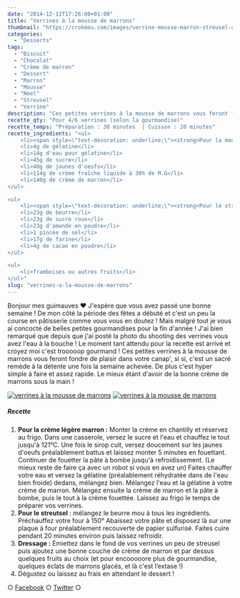 ```yaml
---
date: "2014-12-11T17:26:00+01:00"
title: "Verrines à la mousse de marrons"
thumbnail: "https://crokmou.com/images/verrine-mousse-marron-streusel-chocolat-framboise-recette-blog-crokmou.jpg"
categories:
  - "Desserts"
tags:
  - "Biscuit"
  - "Chocolat"
  - "Crème de marron"
  - "Dessert"
  - "Marron"
  - "Mousse"
  - "Noel"
  - "Streusel"
  - "Verrine"
description: "Ces petites verrines à la mousse de marrons vous feront fondre de plaisir en ces fêtes de fin d'année c'est hyper simple à faire et assez rapide."
recette_qty: "Pour 4/6 verrines (selon la gourmandise)"
recette_temps: "Préparation : 30 minutes  | Cuisson : 20 minutes"
recette_ingredients: "<ul>
	<li><span style=\"text-decoration: underline;\"><strong>Pour la mousse légère :</strong></span></li>
	<li>4g de gélatine</li>
	<li>14g d'eau pour gélatine</li>
	<li>45g de sucre</li>
	<li>40g de jaunes d'oeufs</li>
	<li>114g de crème fraîche liquide à 30% de M.G</li>
	<li>140g de crème de marron</li>
</ul>

<ul>
	<li><span style=\"text-decoration: underline;\"><strong>Pour le streusel au chocolat :</strong></span></li>
	<li>23g de beurre</li>
	<li>23g de sucre roux</li>
	<li>23g d'amande en poudre</li>
	<li>1 pincée de sel</li>
	<li>17g de farine</li>
	<li>4g de cacao en poudre</li>
</ul>

<ul>
	<li>framboises ou autres fruits</li>
</ul>"
slug: "verrines-a-la-mousse-de-marrons"
---
```


Bonjour mes guimauves ❤ J'espère que vous avez passé une bonne semaine ! De mon côté la période des fêtes a débuté et c'est un peu la course en pâtisserie comme vous vous en doutez ! Mais malgré tout je vous ai concocté de belles petites gourmandises pour la fin d'année ! J'ai bien remarqué que depuis que j'ai posté la photo du shooting des verrines vous avez l'eau à la bouche ! Le moment tant attendu pour la recette est arrivé et croyez moi c'est trooooop gourmand ! Ces petites verrines à la mousse de marrons vous feront fondre de plaisir dans votre canap', si si, c'est un sacré remède à la détente une fois la semaine achevée. De plus c'est hyper simple à faire et assez rapide. Le mieux étant d'avoir de la bonne crème de marrons sous la main !

[![verrines à la mousse de marrons](https://crokmou.com/images/verrine-mousse-marron-streusel-chocolat-framboise-recette-blog-crokmou-2.jpg)](https://crokmou.com/images/verrine-mousse-marron-streusel-chocolat-framboise-recette-blog-crokmou-2.jpg) [![verrines à la mousse de marrons](https://crokmou.com/images/verrine-mousse-marron-streusel-chocolat-framboise-recette-blog-crokmou-1.jpg)](https://crokmou.com/images/verrine-mousse-marron-streusel-chocolat-framboise-recette-blog-crokmou-1.jpg)

##### Recette

1.  **Pour la crème légère marron :** Monter la crème en chantilly et réservez au frigo. Dans une casserole, versez le sucre et l'eau et chauffez le tout jusqu'à 121°C. Une fois le sirop cuit, versez doucement sur les jaunes d'oeufs préalablement battus et laissez monter 5 minutes en fouettant. Continuer de fouetter la pâte à bombe jusqu'à refroidissement. (Le mieux reste de faire ça avec un robot si vous en avez un) Faites chauffer votre eau et versez la gélatine (préalablement réhydratée dans de l'eau bien froide) dedans, mélangez bien. Mélangez l'eau et la gélatine à votre crème de marron. Mélangez ensuite la crème de marron et la pâte à bombe, puis le tout à la crème fouettée. Laissez au frigo le temps de préparer vos verrines.
2.  **Pour le streutsel** : mélangez le beurre mou à tous les ingrédients. Préchauffez votre four à 150° Abaissez votre pâte et disposez là sur une plaque à four préalablement recouverte de papier sulfurisé. Faites cuire pendant 20 minutes environ puis laissez refroidir.
3.  **Dressage :** Émiettez dans le fond de vos verrines un peu de streusel puis ajoutez une bonne couche de crème de marron et par dessus quelques fruits au choix (et pour encooooore plus de gourmandise, quelques éclats de marrons glacés, et là c'est l’extase !)
4.  Dégustez ou laissez au frais en attendant le dessert !

○ [Facebook](https://www.facebook.com/crokmou.blog) ○ [Twitter](https://twitter.com/Crokmou) ○
